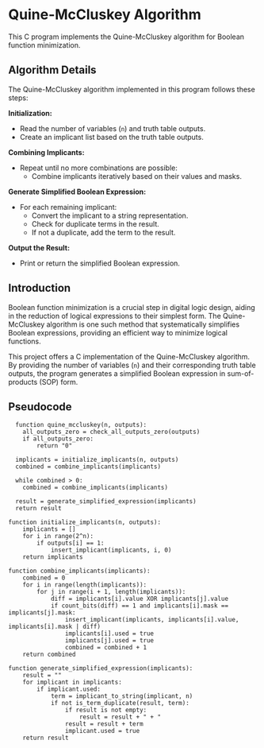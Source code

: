 
# Quine-McCluskey Algorithm

This C program implements the Quine-McCluskey algorithm for Boolean function minimization.

## Algorithm Details

The Quine-McCluskey algorithm implemented in this program follows these steps:

**Initialization:**
- Read the number of variables (`n`) and truth table outputs.
- Create an implicant list based on the truth table outputs.

**Combining Implicants:**
- Repeat until no more combinations are possible:
  - Combine implicants iteratively based on their values and masks.

**Generate Simplified Boolean Expression:**
- For each remaining implicant:
  - Convert the implicant to a string representation.
  - Check for duplicate terms in the result.
  - If not a duplicate, add the term to the result.

**Output the Result:**
- Print or return the simplified Boolean expression.


## Introduction

Boolean function minimization is a crucial step in digital logic design, aiding in the reduction of logical expressions to their simplest form. The Quine-McCluskey algorithm is one such method that systematically simplifies Boolean expressions, providing an efficient way to minimize logical functions.

This project offers a C implementation of the Quine-McCluskey algorithm. By providing the number of variables (`n`) and their corresponding truth table outputs, the program generates a simplified Boolean expression in sum-of-products (SOP) form.

## Pseudocode
```
  function quine_mccluskey(n, outputs):
    all_outputs_zero = check_all_outputs_zero(outputs)
    if all_outputs_zero:
        return "0"

  implicants = initialize_implicants(n, outputs)
  combined = combine_implicants(implicants)
  
  while combined > 0:
    combined = combine_implicants(implicants) 
    
  result = generate_simplified_expression(implicants) 
  return result

function initialize_implicants(n, outputs):
    implicants = []
    for i in range(2^n):
        if outputs[i] == 1:
            insert_implicant(implicants, i, 0)
    return implicants

function combine_implicants(implicants):
    combined = 0
    for i in range(length(implicants)):
        for j in range(i + 1, length(implicants)):
            diff = implicants[i].value XOR implicants[j].value
            if count_bits(diff) == 1 and implicants[i].mask == implicants[j].mask:
                insert_implicant(implicants, implicants[i].value, implicants[i].mask | diff)
                implicants[i].used = true
                implicants[j].used = true
                combined = combined + 1
    return combined

function generate_simplified_expression(implicants):
    result = ""
    for implicant in implicants:
        if implicant.used:
            term = implicant_to_string(implicant, n)
            if not is_term_duplicate(result, term):
                if result is not empty:
                    result = result + " + "
                result = result + term
                implicant.used = true
    return result
```
